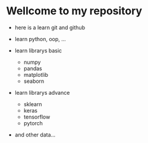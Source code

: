 # Wellcome to my repository
- here is a learn git and github
- learn python, oop, ...
- learn librarys basic
    + numpy
    + pandas
    + matplotlib
    + seaborn

- learn librarys advance
    + sklearn
    + keras
    + tensorflow
    + pytorch

- and other data...
